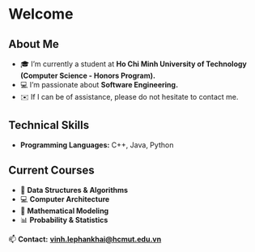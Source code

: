 # Welcome

## About Me
- 🎓 I’m currently a student at **Ho Chi Minh University of Technology (Computer Science - Honors Program).**
- 💻 I’m passionate about **Software Engineering.**
- ✉️ If I can be of assistance, please do not hesitate to contact me.
## Technical Skills
- **Programming Languages:** C++, Java, Python
## Current Courses
- 📘 **Data Structures & Algorithms**
- 💻 **Computer Architecture**
- 🔢 **Mathematical Modeling**
- 📊 **Probability & Statistics**


📫 **Contact:** **[vinh.lephankhai@hcmut.edu.vn](mailto:vinh.lephankhai@hcmut.edu.vn)**
